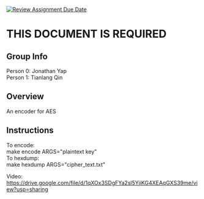 [![Review Assignment Due Date](https://classroom.github.com/assets/deadline-readme-button-24ddc0f5d75046c5622901739e7c5dd533143b0c8e959d652212380cedb1ea36.svg)](https://classroom.github.com/a/ecp4su41)
# THIS DOCUMENT IS REQUIRED

## Group Info

Person 0: Jonathan Yap\
Person 1: Tianlang Qin

## Overview

An encoder for AES

## Instructions

To encode:\
make encode ARGS="plaintext key"\
To hexdump:\
make hexdump ARGS="cipher_text.txt"

Video:\
https://drive.google.com/file/d/1qXOx3SDgFYa2sl5YjiKG4XEAqGXS39me/view?usp=sharing
